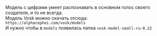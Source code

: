 Модель с цифрами умеет распознавать в основном голос своего создателя, и то не всегда.  
Модель Vosk можно скачать отсюда: `https://alphacephei.com/vosk/models`  
И нужно чтобы в `models` появилась папка `vosk-model-small-ru-0.22`
